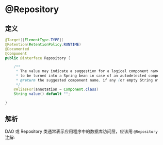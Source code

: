 # @Repository

## 定义

```java
@Target({ElementType.TYPE})
@Retention(RetentionPolicy.RUNTIME)
@Documented
@Component
public @interface Repository {

    /**
     * The value may indicate a suggestion for a logical component name,
     * to be turned into a Spring bean in case of an autodetected component.
     * @return the suggested component name, if any (or empty String otherwise)
     */
    @AliasFor(annotation = Component.class)
    String value() default "";

}
```

## 解析

DAO 或 Repository 类通常表示应用程序中的数据库访问层，应该用 `@Repository` 注解:


